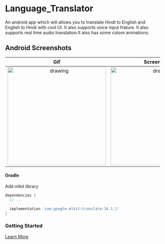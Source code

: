 # Language_Translator
An android app which will allows you to translate Hindi to English and English to Hindi with cool UI. It also supports voice input frature. It also supports real time audio translation.It also has some cutom animations.

## Android Screenshots

  Gif                 |   Screenshot 1                 
:-------------------------:|:-------------------------:
<img src="https://github.com/RahilBadshah/Language_Translator/blob/master/screenshots/preview_1.gif?raw=true" alt="drawing" width="320"  /> | <img src="https://github.com/RahilBadshah/Language_Translator/blob/master/screenshots/Screenshot_1.png?raw=true" alt="drawing" width="320"/>


#### Gradle
Add mlkit library
```groovy
dependencies {
  // ...

  implementation 'com.google.mlkit:translate:16.1.1'
}
```

### Getting Started
[Learn More](https://developers.google.com/ml-kit/language/translation/android#java)
